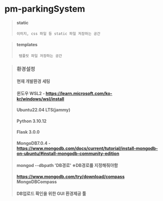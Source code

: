 # pm-parkingSystem


> #### static
> `이미지, css 파일 등 static 파일 저장하는 공간`


> #### templates
> ` 템플릿 파일 저장하는 공간`


> ### 환경설정
> #### 현재 개발환경 세팅
> #### 윈도우 WSL2 - https://learn.microsoft.com/ko-kr/windows/wsl/install
> #### Ubuntu22.04 LTS(jammy)
> #### Python 3.10.12
> #### Flask 3.0.0
> #### MongoDB7.0.4 - https://www.mongodb.com/docs/current/tutorial/install-mongodb-on-ubuntu/#install-mongodb-community-edition
> #### mongod --dbpath 'DB경로' ※DB경로를 지정해줘야함
> #### https://www.mongodb.com/try/download/compass MongoDBCompass
> #### DB업로드 확인을 위한 GUI 환경제공 툴
>

